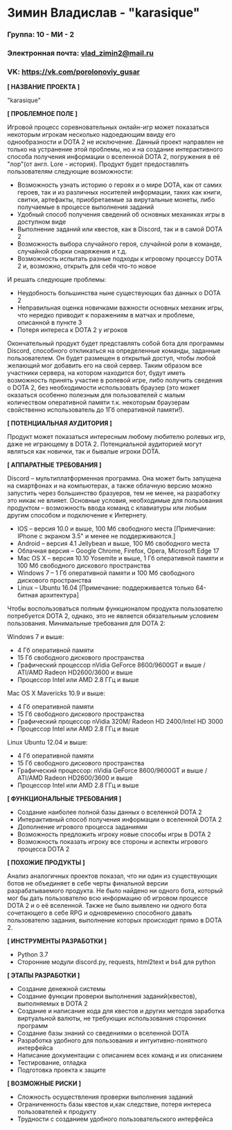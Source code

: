 ﻿# Зимин Владислав - "karasique"
### Группа: 10 - МИ - 2
### Электронная почта: vlad_zimin2@mail.ru
### VK: https://vk.com/porolonoviy_gusar


**[ НАЗВАНИЕ ПРОЕКТА ]**

"karasique" 

**[ ПРОБЛЕМНОЕ ПОЛЕ ]**

Игровой процесс соревновательных онлайн-игр может показаться некоторым игрокам несколько надоедающим ввиду его однообразности и DOTA 2 не исключение. Данный проект направлен не только на устранение этой проблемы, но и на создание интерактивного способа получения информации о вселенной DOTA 2, погружения в её "лор"(от англ. Lore - история). 
Продукт будет предоставлять пользователям следующие возможности:
* Возможность узнать историю о героях и о мире DOTA, как от самих героев, так и из различных носителей информации, таких как книги, свитки, артефакты, приобретаемые за вирутальные монеты, либо получаемые в процессе выполнения заданий
* Удобный способ получения сведений об основных механиках игры в доступном виде
* Выполнение заданий или квестов, как в Discord, так и в самой DOTA 2
* Возможность выбора случайного героя, случайной роли в команде, случайной сборки снаряжения и т.д.
* Возможность испытать разные подходы к игровому процессу DOTA 2 и, возможно, открыть для себя что-то новое
 
И решать следующие проблемы:
* Неудобность большинства ныне существующих баз данных о DOTA 2
* Неправильная оценка новичками важности основных механик игры, что нередко приводит к поражениям в матчах и проблеме, описанной в пункте 3
* Потеря интереса к DOTA 2 у игроков

Окончательный продукт будет представлять собой бота для программы Discord, способного откликаться на определенные команды, заданные пользователем. Он будет размещен в открытый доступ, чтобы любой желающий мог добавить его на свой сервер. Таким образом все участники сервера, на котором находится бот, будут иметь возможность принять участие в ролевой игре, либо получить сведения о DOTA 2, без необходимости использовать браузер (это может оказаться особенно полезным для пользователей с малым количеством оперативной памяти т.к. некоторым браузерам свойственно использователь до 1Гб оперативной памяти!).

**[ ПОТЕНЦИАЛЬНАЯ АУДИТОРИЯ ]**

Продукт может показаться интересным любому любителю ролевых игр, даже не играющему в DOTA 2. Потенциальной аудиторией могут являться как новички, так и бывалые игроки DOTA. 

**[ АППАРАТНЫЕ ТРЕБОВАНИЯ ]** 

Discord – мультиплатформенная программа. Она может быть запущена на смартфонах и на компьютерах, а также облачную версию можно запустить через большинство бразуеров, тем не менее, на разработку это никак не влияет. Основные условия, необходимые для  пользования продуктом – возможность ввода команд с клавиатуры или любым другим способом и подключение к Интернету.

* IOS – версия 10.0 и выше, 100 Мб свободного места [Примечание: IPhone с экраном 3.5" и менее не поддерживаются.]
* Android – версия 4.1 Jellybean и выше, 100 Мб свободного места
* Облачная версия – Google Chrome, Firefox, Opera, Microsoft Edge 17
* Mac OS X – версия 10.10 Yosemite и выше, 1 Гб оперативной памяти и 100 Мб свободного дискового пространства
* Windows 7 – 1 Гб оперативной памяти и 100 Мб свободного дискового пространства 
* Linux – Ubuntu 16.04 [Примечание: поддерживается только 64-битная архитектура]

Чтобы воспользоваться полным функционалом продукта пользователю потребуется DOTA 2, однако, это не является обязательным условием пользования. Минимальные требования для DOTA 2:

 Windows 7 и выше:
 * 4 Гб оперативной памяти 
 * 15 Гб свободного дискового пространства
 * Графический процессор nVidia GeForce 8600/9600GT и выше / ATI/AMD Radeon HD2600/3600 и выше
 * Процессор Intel или AMD 2.8 ГГц и выше

Mac OS X Mavericks 10.9 и выше:
 * 4 Гб оперативной памяти 
 * 15 Гб свободного дискового пространства
 * Графический процессор nVidia 320M/ Radeon HD 2400/Intel HD 3000
 * Процессор Intel или AMD 2.8 ГГц и выше

Linux Ubuntu 12.04 и выше:
 * 4 Гб оперативной памяти 
 * 15 Гб свободного дискового пространства
 * Графический процессор: nVidia GeForce 8600/9600GT и выше / ATI/AMD Radeon HD2600/3600 и выше
 * Процессор Intel или AMD 2.8 ГГц и выше

**[ ФУНКЦИОНАЛЬНЫЕ ТРЕБОВАНИЯ ]**

* Создание наиболее полной базы данных о вселенной DOTA 2
* Интерактивный способ получения информации о вселенной DOTA 2
* Дополнение игрового процесса заданиями 
* Возможность предложить игроку новые способы игры в DOTA 2
* Возможность показать игроку все стороны и аспекты игрового процесса DOTA 2

**[ ПОХОЖИЕ ПРОДУКТЫ ]**

Анализ аналогичных проектов показал, что ни один из существующих ботов не объединяет в себе черты финальной версии разрабатываемого продукта. Не было найдено ни одного бота, который мог бы дать пользователю всю информацию об игровом процессе DOTA 2 и о её вселенной. Также не было выявлено ни одного бота сочетающего в себе RPG и одновременно способного давать пользователю задания, выполнение которых происходит прямо в DOTA 2.

**[ ИНСТРУМЕНТЫ РАЗРАБОТКИ ]**

*	Python 3.7
* Сторонние модули discord.py, requests, html2text и bs4 для python

**[ ЭТАПЫ РАЗРАБОТКИ ]**

* Создание денежной системы 
* Создание функции проверки выполнения заданий(квестов), выполняемых в DOTA 2
*	Создание и написание кода для квестов и других методов заработка виртуальной валюты, не требующих использования сторонних программ
* Создание базы знаний со сведениями о вселенной DOTA
*	Разработка удобного для пользования и интуитивно-понятного интерфейса
*	Написание документации с описанием всех команд и их описанием
*	Тестирование, отладка
*	Подготовка проекта к защите

**[ ВОЗМОЖНЫЕ РИСКИ ]**

* Сложность осуществления проверки выполнения заданий
*	Ограниченность базы квестов и,как следствие, потеря интереса пользователей к продукту
*	Трудности с созданием удобного пользовательского интерфейса 
